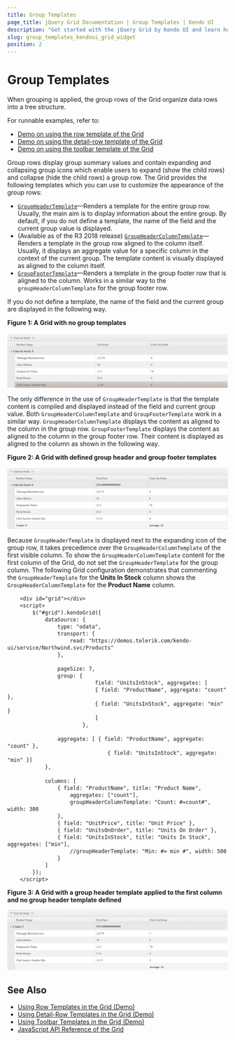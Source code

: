 ```yaml
---
title: Group Templates
page_title: jQuery Grid Documentation | Group Templates | Kendo UI
description: "Get started with the jQuery Grid by Kendo UI and learn how to customize the group rows when data is grouped."
slug: group_templates_kendoui_grid_widget
position: 2
---
```


# Group Templates

When grouping is applied, the group rows of the Grid organize data rows into a tree structure.

For runnable examples, refer to:
* [Demo on using the row template of the Grid](https://demos.telerik.com/kendo-ui/grid/rowtemplate)
* [Demo on using the detail-row template of the Grid](https://demos.telerik.com/kendo-ui/grid/detailtemplate)
* [Demo on using the toolbar template of the Grid](https://demos.telerik.com/kendo-ui/grid/toolbar-template)

Group rows display group summary values and contain expanding and collapsing group icons which enable users to expand (show the child rows) and collapse (hide the child rows) a group row. The Grid provides the following templates which you can use to customize the appearance of the group rows:
- [`GroupHeaderTemplate`](https://docs.telerik.com/kendo-ui/api/javascript/ui/grid/configuration/columns.groupheadertemplate)&mdash;Renders a template for the entire group row. Usually, the main aim is to display information about the entire group. By default, if you do not define a template, the name of the field and the current group value is displayed.
- (Available as of the R3 2018 release) [`GroupHeaderColumnTemplate`](https://docs.telerik.com/kendo-ui/api/javascript/ui/grid/configuration/columns.groupheadercolumntemplate)&mdash;Renders a template in the group row aligned to the column itself. Usually, it displays an aggregate value for a specific column in the context of the current group. The template content is visually displayed as aligned to the column itself.
- [`GroupFooterTemplate`](https://docs.telerik.com/kendo-ui/api/javascript/ui/grid/configuration/columns.groupfootertemplate)&mdash;Renders a template in the group footer row that is aligned to the column. Works in a similar way to the `groupHeaderColumnTemplate` for the group footer row.

If you do not define a template, the name of the field and the current group are displayed in the following way.

**Figure 1: A Grid with no group templates**

![Grid with no group templates](../grid-no-group-header-template.png)

The only difference in the use of `GroupHeaderTemplate` is that the template content is compiled and displayed instead of the field and current group value. Both `GroupHeaderColumnTemplate` and `GroupFooterTemplate` work in a similar way. `GroupHeaderColumnTemplate` displays the content as aligned to the column in the group row. `GroupFooterTemplate` displays the content as aligned to the column in the group footer row. Their content is displayed as aligned to the column as shown in the following way.

**Figure 2: A Grid with defined group header and group footer templates**

![Grid with GroupHeaderColumnTemplate and GroupFooterTemplate applied](../grid-group-header-column-template.png)

Because `GroupHeaderTemplate` is displayed next to the expanding icon of the group row, it takes precedence over the `GroupHeaderColumnTemplate` of the first visible column. To show the `GroupHeaderColumnTemplate` content for the first column of the Grid, do not set the `GroupHeaderTemplate` for the group column. The following Grid configuration demonstrates that commenting the `GroupHeaderTemplate` for the **Units In Stock** column shows the `GroupHeaderColumnTemplate` for the **Product Name** column.

```dojo
    <div id="grid"></div>
    <script>
        $("#grid").kendoGrid({
            dataSource: {
                type: "odata",
                transport: {
                    read: "https://demos.telerik.com/kendo-ui/service/Northwind.svc/Products"
                },

                pageSize: 7,
                group: {
                            field: "UnitsInStock", aggregates: [
                            { field: "ProductName", aggregate: "count" },
                            { field: "UnitsInStock", aggregate: "min" }
                            ]
                        },

                aggregate: [ { field: "ProductName", aggregate: "count" },
                                { field: "UnitsInStock", aggregate: "min" }]
            },

            columns: [
                { field: "ProductName", title: "Product Name",
                    aggregates: ["count"],
                    groupHeaderColumnTemplate: "Count: #=count#", width: 300
                },
                { field: "UnitPrice", title: "Unit Price" },
                { field: "UnitsOnOrder", title: "Units On Order" },
                { field: "UnitsInStock", title: "Units In Stock", aggregates: ["min"],
                    //groupHeaderTemplate: "Min: #= min #", width: 500
                }
            ]
        });
    </script>
```

**Figure 3: A Grid with a group header template applied to the first column and no group header template defined**

![Grid with GroupHeaderColumnTemplate for first column applied and no GroupHeaderTemplate](../grid-group-header-column-template-first-column.png)

## See Also

* [Using Row Templates in the Grid (Demo)](https://demos.telerik.com/kendo-ui/grid/rowtemplate)
* [Using Detail-Row Templates in the Grid (Demo)](https://demos.telerik.com/kendo-ui/grid/detailtemplate)
* [Using Toolbar Templates in the Grid (Demo)](https://demos.telerik.com/kendo-ui/grid/toolbar-template)
* [JavaScript API Reference of the Grid](/api/javascript/ui/grid)
